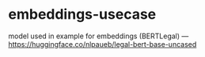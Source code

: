 # embeddings-usecase

model used in example for embeddings (BERTLegal) — https://huggingface.co/nlpaueb/legal-bert-base-uncased
